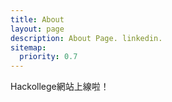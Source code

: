 ```yaml
---
title: About
layout: page
description: About Page. linkedin.
sitemap:
  priority: 0.7
---
```


Hackollege網站上線啦！

